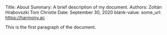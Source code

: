Title:   About
Summary: A brief description of my document.
Authors: Zoltán Hrabovszki
         Tom Christie
Date:    September 30, 2020
blank-value:
some_url: https://harmony.ac

This is the first paragraph of the document.
